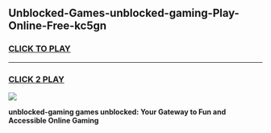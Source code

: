 
## Unblocked-Games-unblocked-gaming-Play-Online-Free-kc5gn
<h3>
<a href="https://premium76.site?title=unblocked-gaming&ref=26A">CLICK TO PLAY</a></h3>
<hr>

<h3>
<a href="https://premium76.site?title=unblocked-gaming&ref=26A">CLICK 2 PLAY</a>
  
</h3>

<a href="https://premium76.site?title=unblocked-gaming&ref=26A"><img src="https://clearcache.store/games.png"></a>


**unblocked-gaming games unblocked: Your Gateway to Fun and Accessible Online Gaming**
